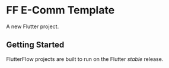 # FF E-Comm Template

A new Flutter project.

## Getting Started

FlutterFlow projects are built to run on the Flutter _stable_ release.
